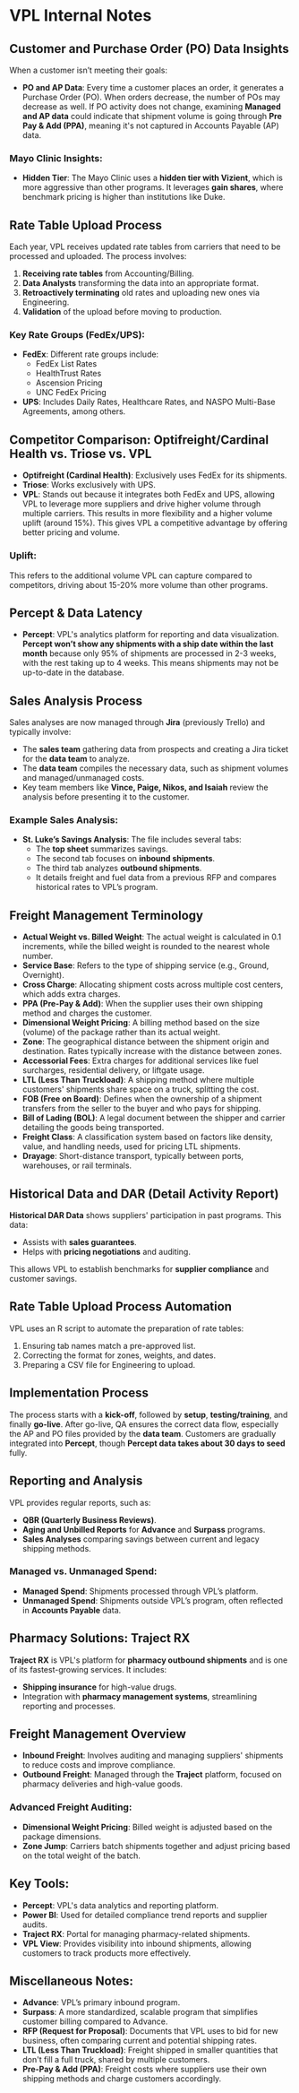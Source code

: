 # VPL Internal Notes

## Customer and Purchase Order (PO) Data Insights
When a customer isn’t meeting their goals:
- **PO and AP Data**: Every time a customer places an order, it generates a Purchase Order (PO). When orders decrease, the number of POs may decrease as well. If PO activity does not change, examining **Managed and AP data** could indicate that shipment volume is going through **Pre Pay & Add (PPA)**, meaning it's not captured in Accounts Payable (AP) data.

### Mayo Clinic Insights:
- **Hidden Tier**: The Mayo Clinic uses a **hidden tier with Vizient**, which is more aggressive than other programs. It leverages **gain shares**, where benchmark pricing is higher than institutions like Duke.

## Rate Table Upload Process
Each year, VPL receives updated rate tables from carriers that need to be processed and uploaded. The process involves:
1. **Receiving rate tables** from Accounting/Billing.
2. **Data Analysts** transforming the data into an appropriate format.
3. **Retroactively terminating** old rates and uploading new ones via Engineering.
4. **Validation** of the upload before moving to production.

### Key Rate Groups (FedEx/UPS):
- **FedEx**: Different rate groups include:
  - FedEx List Rates
  - HealthTrust Rates
  - Ascension Pricing
  - UNC FedEx Pricing
- **UPS**: Includes Daily Rates, Healthcare Rates, and NASPO Multi-Base Agreements, among others.

## Competitor Comparison: Optifreight/Cardinal Health vs. Triose vs. VPL
- **Optifreight (Cardinal Health)**: Exclusively uses FedEx for its shipments.
- **Triose**: Works exclusively with UPS.
- **VPL**: Stands out because it integrates both FedEx and UPS, allowing VPL to leverage more suppliers and drive higher volume through multiple carriers. This results in more flexibility and a higher volume uplift (around 15%). This gives VPL a competitive advantage by offering better pricing and volume.

### Uplift:
This refers to the additional volume VPL can capture compared to competitors, driving about 15-20% more volume than other programs.

## Percept & Data Latency
- **Percept**: VPL's analytics platform for reporting and data visualization. **Percept won’t show any shipments with a ship date within the last month** because only 95% of shipments are processed in 2-3 weeks, with the rest taking up to 4 weeks. This means shipments may not be up-to-date in the database.

## Sales Analysis Process
Sales analyses are now managed through **Jira** (previously Trello) and typically involve:
- The **sales team** gathering data from prospects and creating a Jira ticket for the **data team** to analyze.
- The **data team** compiles the necessary data, such as shipment volumes and managed/unmanaged costs.
- Key team members like **Vince, Paige, Nikos, and Isaiah** review the analysis before presenting it to the customer.

### Example Sales Analysis:
- **St. Luke’s Savings Analysis**: The file includes several tabs:
  - The **top sheet** summarizes savings.
  - The second tab focuses on **inbound shipments**.
  - The third tab analyzes **outbound shipments**.
  - It details freight and fuel data from a previous RFP and compares historical rates to VPL’s program.

## Freight Management Terminology
- **Actual Weight vs. Billed Weight**: The actual weight is calculated in 0.1 increments, while the billed weight is rounded to the nearest whole number.
- **Service Base**: Refers to the type of shipping service (e.g., Ground, Overnight).
- **Cross Charge**: Allocating shipment costs across multiple cost centers, which adds extra charges.
- **PPA (Pre-Pay & Add)**: When the supplier uses their own shipping method and charges the customer.
- **Dimensional Weight Pricing**: A billing method based on the size (volume) of the package rather than its actual weight.
- **Zone**: The geographical distance between the shipment origin and destination. Rates typically increase with the distance between zones.
- **Accessorial Fees**: Extra charges for additional services like fuel surcharges, residential delivery, or liftgate usage.
- **LTL (Less Than Truckload)**: A shipping method where multiple customers' shipments share space on a truck, splitting the cost.
- **FOB (Free on Board)**: Defines when the ownership of a shipment transfers from the seller to the buyer and who pays for shipping.
- **Bill of Lading (BOL)**: A legal document between the shipper and carrier detailing the goods being transported.
- **Freight Class**: A classification system based on factors like density, value, and handling needs, used for pricing LTL shipments.
- **Drayage**: Short-distance transport, typically between ports, warehouses, or rail terminals.

## Historical Data and DAR (Detail Activity Report)
**Historical DAR Data** shows suppliers' participation in past programs. This data:
- Assists with **sales guarantees**.
- Helps with **pricing negotiations** and auditing.

This allows VPL to establish benchmarks for **supplier compliance** and customer savings.

## Rate Table Upload Process Automation
VPL uses an R script to automate the preparation of rate tables:
1. Ensuring tab names match a pre-approved list.
2. Correcting the format for zones, weights, and dates.
3. Preparing a CSV file for Engineering to upload.

## Implementation Process
The process starts with a **kick-off**, followed by **setup**, **testing/training**, and finally **go-live**. After go-live, QA ensures the correct data flow, especially the AP and PO files provided by the **data team**. Customers are gradually integrated into **Percept**, though **Percept data takes about 30 days to seed** fully.

## Reporting and Analysis
VPL provides regular reports, such as:
- **QBR (Quarterly Business Reviews)**.
- **Aging and Unbilled Reports** for **Advance** and **Surpass** programs.
- **Sales Analyses** comparing savings between current and legacy shipping methods.

### Managed vs. Unmanaged Spend:
- **Managed Spend**: Shipments processed through VPL’s platform.
- **Unmanaged Spend**: Shipments outside VPL’s program, often reflected in **Accounts Payable** data.

## Pharmacy Solutions: Traject RX
**Traject RX** is VPL's platform for **pharmacy outbound shipments** and is one of its fastest-growing services. It includes:
- **Shipping insurance** for high-value drugs.
- Integration with **pharmacy management systems**, streamlining reporting and processes.

## Freight Management Overview
- **Inbound Freight**: Involves auditing and managing suppliers' shipments to reduce costs and improve compliance.
- **Outbound Freight**: Managed through the **Traject** platform, focused on pharmacy deliveries and high-value goods.

### Advanced Freight Auditing:
- **Dimensional Weight Pricing**: Billed weight is adjusted based on the package dimensions.
- **Zone Jump**: Carriers batch shipments together and adjust pricing based on the total weight of the batch.

## Key Tools:
- **Percept**: VPL's data analytics and reporting platform.
- **Power BI**: Used for detailed compliance trend reports and supplier audits.
- **Traject RX**: Portal for managing pharmacy-related shipments.
- **VPL View**: Provides visibility into inbound shipments, allowing customers to track products more effectively.

## Miscellaneous Notes:
- **Advance**: VPL’s primary inbound program.
- **Surpass**: A more standardized, scalable program that simplifies customer billing compared to Advance.
- **RFP (Request for Proposal)**: Documents that VPL uses to bid for new business, often comparing current and potential shipping rates.
- **LTL (Less Than Truckload)**: Freight shipped in smaller quantities that don't fill a full truck, shared by multiple customers.
- **Pre-Pay & Add (PPA)**: Freight costs where suppliers use their own shipping methods and charge customers accordingly.

